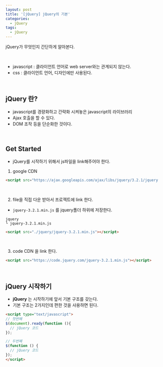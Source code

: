 ```yaml
---
layout: post
title: '[jQuery] jQuery의 기본'
categories:
  - jQuery
tags:
  - jQuery
---
```


jQuery가 무엇인지 간단하게 알아본다.

<br>


- javascript : 클라이언트 언어로 web server와는 관계되지 않는다.
- css : 클라이언트 언어, 디자인에만 사용된다.

<br>

## jQuery 란?

- javascript를 경량화하고 간략화 시켜놓은 javascript의 라이브러리
- Ajax 호출을 할 수 있다.
- DOM 조작 등을 단순화한 것이다.

<br>


## Get Started

- jQuery를 시작하기 위해서 js파일을 link해주어야 한다.

1. google CDN


```html
<script src="https://ajax.googleapis.com/ajax/libs/jquery/3.2.1/jquery.min.js"></script>
```

<br>

2. file을 직접 다운 받아서 프로젝트에 link 한다.

- ```jquery-3.2.1.min.js``` 를 jquery폴더 하위에 저장한다.


```
jquery
└ jquery-3.2.1.min.js
```



```html
<script src="./jquery/jquery-3.2.1.min.js"></script>
```

<br>

3. code CDN 을 link 한다.

```html
<script src="https://code.jquery.com/jquery-3.2.1.min.js"></script>
```

<br>

## jQuery 시작하기

- **jQuery** 는 시작하기에 앞서 기본 구조를 갖는다.
- 기본 구조는 2가지인데 편한 것을 사용하면 된다.

```html
<script type="text/javascript">
// 첫번째
$(document).ready(function (){
  // jQuery 코드
});

// 두번째
$(function () {
  // jQuery 코드
});
</script>
```
